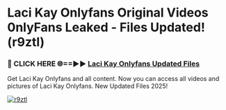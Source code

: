 # Laci Kay Onlyfans Original Videos 0nlyFans Leaked - Files Updated! (r9ztl)

<h3>🔴 CLICK HERE 🌐==►► <a href="https://tinyurl.com/x26r9saj" rel="nofollow">Laci Kay Onlyfans Updated Files</a></h3>

Get Laci Kay Onlyfans and all content. Now you can access all videos and pictures of Laci Kay Onlyfans. New Updated Files 2025!

[![r9ztl](https://i.imgur.com/LkgZPqh.gif)](https://tinyurl.com/x26r9saj)
